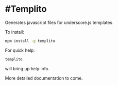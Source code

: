 #Templito
======

Generates javascript files for underscore.js templates.

To install:

```bash
npm install -g templito
```

For quick help:

```bash
templito
```

will bring up help info.

More detailed documentation to come.
